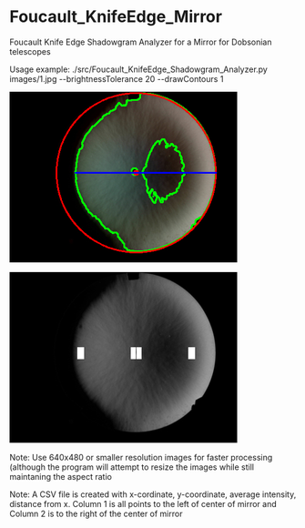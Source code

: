 # Foucault_KnifeEdge_Mirror
Foucault Knife Edge Shadowgram Analyzer for a Mirror for Dobsonian telescopes

Usage example: ./src/Foucault_KnifeEdge_Shadowgram_Analyzer.py images/1.jpg --brightnessTolerance 20 --drawContours 1

![alt text]( https://github.com/enthusiasticgeek/Foucault_KnifeEdge_Mirror/blob/main/images/saved_debugging_image.png "example output")

![alt text]( https://github.com/enthusiasticgeek/Foucault_KnifeEdge_Mirror/blob/main/images/saved_gray_image.png "example output")

Note: Use 640x480 or smaller resolution images for faster processing (although the program will attempt to resize the images while still maintaning the aspect ratio

Note: A CSV file is created with x-cordinate, y-coordinate, average intensity, distance from x. Column 1 is all points to the left of center of mirror and Column 2 is to the right of the center of mirror

